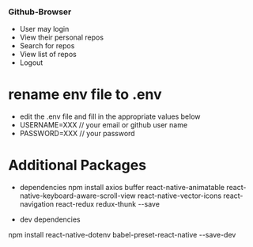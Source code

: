 ### Github-Browser
- User may login
- View their personal repos
- Search for repos
- View list of repos
- Logout

# rename env file to .env
- edit the .env file and fill in the appropriate values below
- USERNAME=XXX  // your email or github user name
- PASSWORD=XXX  // your password

# Additional Packages
- dependencies
npm install axios buffer react-native-animatable react-native-keyboard-aware-scroll-view react-native-vector-icons react-navigation react-redux redux-thunk --save

- dev dependencies

npm install react-native-dotenv  babel-preset-react-native --save-dev
